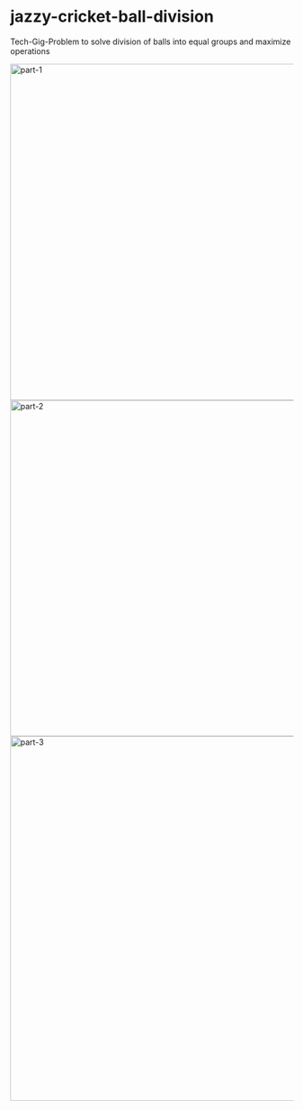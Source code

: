 # jazzy-cricket-ball-division
Tech-Gig-Problem to solve division of balls into equal groups and maximize operations

<img width="597" alt="part-1" src="https://user-images.githubusercontent.com/18394730/159640990-e55654b6-c06e-4e70-96db-d3c4997c5264.png">

<img width="596" alt="part-2" src="https://user-images.githubusercontent.com/18394730/159640999-ed0cb885-061d-47b4-b9d0-25e9b34f9ca0.png">

<img width="647" alt="part-3" src="https://user-images.githubusercontent.com/18394730/159641011-f339ba74-ccb6-4dd2-afe5-cc474e20be6c.png">

